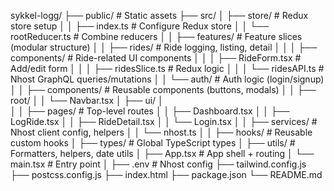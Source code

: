sykkel-logg/
├── public/                      # Static assets
├── src/
│   ├── store/                    # Redux store setup
│   │   ├── index.ts             # Configure Redux store
│   │   └── rootReducer.ts       # Combine reducers
│
│   ├── features/                # Feature slices (modular structure)
│   │   ├── rides/               # Ride logging, listing, detail
│   │   │   ├── components/      # Ride-related UI components
│   │   │   ├── RideForm.tsx     # Add/edit form
│   │   │   ├── ridesSlice.ts    # Redux logic
│   │   │   └── ridesAPI.ts      # Nhost GraphQL queries/mutations
│   │   └── auth/                # Auth logic (login/signup)
│
│   ├── components/              # Reusable components (buttons, modals)
│   │   ├── root/ 
│       │   └── Navbar.tsx
│       ├── ui/
│               
│
│   ├── pages/                   # Top-level routes
│   │   ├── Dashboard.tsx
│   │   ├── LogRide.tsx
│   │   ├── RideDetail.tsx
│   │   └── Login.tsx
│
│   ├── services/                # Nhost client config, helpers
│   │   └── nhost.ts
│
│   ├── hooks/                   # Reusable custom hooks
│   ├── types/                   # Global TypeScript types
│   ├── utils/                   # Formatters, helpers, date utils
│   ├── App.tsx                  # App shell + routing
│   └── main.tsx                 # Entry point
│
├── .env                         # Nhost config
├── tailwind.config.js
├── postcss.config.js
├── index.html
├── package.json
└── README.md
